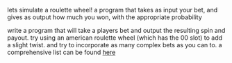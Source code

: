 lets simulate a roulette wheel!
a program that takes as input your bet, and gives as output how much you won, with the appropriate probability

write a program that will take a players bet and output the resulting spin and payout. try using an american roulette wheel (which has the 00 slot) to add a slight twist. and try to incorporate as many complex bets as you can to. a comprehensive list can be found [here](http://en.wikipedia.org/wiki/Roulette#Bet_odds_table)
